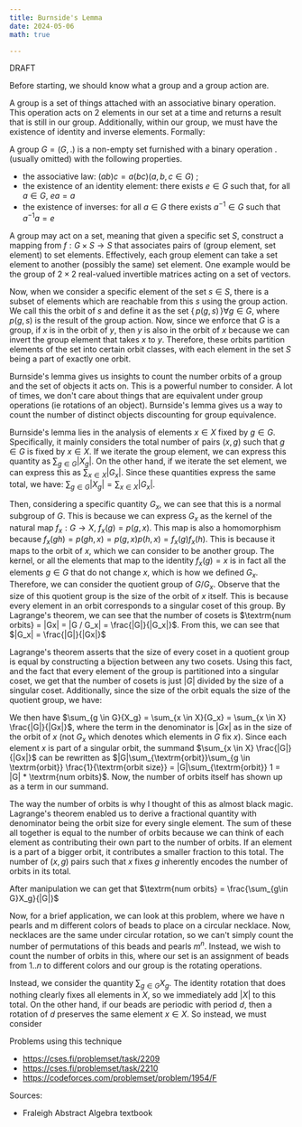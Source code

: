 ```yaml
---
title: Burnside's Lemma 
date: 2024-05-06
math: true

---
```


DRAFT


<!-- As a small intro to the power of using this lemma, consider the problem of counting how many ways there are to arrange $1..n$ on a circle, where rotations of the circle are considered the same. I.E for $n = 3$: in clockwise order $123$, $312$ are considered the same -->


Before starting, we should know what a group and a group action are.

A group is a set of things attached with an associative binary operation.
This operation acts on 2 elements in our set at a time and returns a result that is still in our group. Additionally, within our group, we must have the existence of identity and inverse elements. Formally: 

A group $G = (G, .)$ is a non-empty set furnished with a binary operation .
(usually omitted) with the following properties.
- the associative law: $(ab)c = a(bc) (a, b, c \in G)$ ;
- the existence of an identity element: there exists $e \in G$ such that, for all $a \in G$, $ea = a$ 
- the existence of inverses: for all $a \in G$ there exists $a^{-1} \in G$ such that $a^{-1}a = e$ 

A group may act on a set, meaning that given a specific set $S$, construct a mapping from $f: G \times S \rightarrow S$ that associates pairs of (group element, set element) to set elements. Effectively, each group element can take a set element to another (possibly the same) set element. One example would be the group of $2 \times 2$ real-valued invertible matrices acting on a set of vectors.

Now, when we consider a specific element of the set $s \in S$, there is a subset of elements which are reachable from this $s$ using the group action. We call this the orbit of $s$ and define it as the set $\{ \, p(g, s) \, \} \forall g \in G$, where $p(g, s)$ is the result of the group action. Now, since we enforce that $G$ is a group, if $x$ is in the orbit of $y$, then $y$ is also in the orbit of $x$ because we can invert the group element that takes $x$ to $y$. Therefore, these orbits partition elements of the set into certain orbit classes, with each element in the set $S$ being a part of exactly one orbit.

<!-- REWRITE THIS -->
Burnside's lemma gives us insights to count the number orbits of a group and the set of objects it acts on. This is a powerful number to consider. A lot of times, we don't care about things that are equivalent under group operations (ie rotations of an object). Burnside's lemma gives us a way to count the number of distinct objects discounting for group equivalence.

Burnside's lemma lies in the analysis of elements $x \in X$ fixed by $g \in G$. Specifically, it mainly considers the total number of pairs $(x, g)$ such that $g \in G$ is fixed by $x \in X$. If we iterate the group element, we can express this quantity as $\sum_{g \in G}{|X_g|}$. On the other hand, if we iterate the set element, we can express this as $\sum_{x \in X}{|G_x|}$. Since these quantities express the same total, we have: $\sum_{g \in G}{|X_g|} = \sum_{x \in X}{|G_x|}$.

Then, considering a specific quantity $G_x$, we can see that this is a normal subgroup of $G$. This is because we can express $G_x$ as the kernel of the natural map $f_x: G \rightarrow X$, $f_x(g) = p(g, x)$. This map is also a homomorphism because $f_x(gh) = p(gh, x) = p(g, x) p(h, x) = f_x(g) f_x(h)$. This is because it maps to the orbit of $x$, which we can consider to be another group. The kernel, or all the elements that map to the identity $f_x(g) = x$ is in fact all the elements $g \in G$ that do not change $x$, which is how we defined $G_x$. Therefore, we can consider the quotient group of $G / G_x$. Observe that the size of this quotient group is the size of the orbit of $x$ itself. This is because every element in an orbit corresponds to a singular coset of this group. By Lagrange's theorem, we can see that the number of cosets is $\textrm{num orbits} = |Gx| = |G / G_x| = \frac{|G|}{|G_x|}$. From this, we can see that $|G_x| = \frac{|G|}{|Gx|}$

Lagrange's theorem asserts that the size of every coset in a quotient group is equal by constructing a bijection between any two cosets. Using this fact, and the fact that every element of the group is partitioned into a singular coset, we get that the number of cosets is just $|G|$ divided by the size of a singular coset. Additionally, since the size of the orbit equals the size of the quotient group, we have: 

We then have $\sum_{g \in G}{X_g} = \sum_{x \in X}{G_x} = \sum_{x \in X} \frac{|G|}{|Gx|}$, where the term in the denominator is $|Gx|$ as in the size of the orbit of $x$ (not $G_x$ which denotes which elements in $G$ fix $x$). Since each element $x$ is part of a singular orbit, the summand $\sum_{x \in X} \frac{|G|}{|Gx|}$ can be rewritten as $|G|\sum_{\textrm{orbit}}\sum_{g \in \textrm{orbit}} \frac{1}{\textrm{orbit size}} = |G|\sum_{\textrm{orbit}} 1 = |G| * \textrm{num orbits}$. Now, the number of orbits itself has shown up as a term in our summand. 

The way the number of orbits is why I thought of this as almost black magic. Lagrange's theorem enabled us to derive a fractional quantity with denominator being the orbit size for every single element. The sum of these all together is equal to the number of orbits because we can think of each element as contributing their own part to the number of orbits. If an element is a part of a bigger orbit, it contributes a smaller fraction to this total. The number of $(x, g)$ pairs such that $x$ fixes $g$ inherently encodes the number of orbits in its total.

After manipulation we can get that $\textrm{num orbits} = \frac{\sum_{g\in G}X_g}{|G|}$

Now, for a brief application, we can look at this problem, where we have n pearls and m different colors of beads to place on a circular necklace. Now, necklaces are the same under circular rotation, so we can't simply count the number of permutations of this beads and pearls $m^n$. Instead, we wish to count the number of orbits in this, where our set is an assignment of beads from $1..n$ to different colors and our group is the rotating operations.

Instead, we consider the quantity $\sum_{g \in G}X_g$. The identity rotation that does nothing clearly fixes all elements in $X$, so we immediately add $|X|$ to this total. On the other hand, if our beads are periodic with period $d$, then a rotation of $d$ preserves the same element $x \in X$. So instead, we must consider 


Problems using this technique
- https://cses.fi/problemset/task/2209
- https://cses.fi/problemset/task/2210
- https://codeforces.com/problemset/problem/1954/F


Sources:
- Fraleigh Abstract Algebra textbook